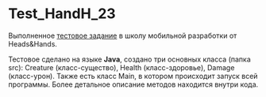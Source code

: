 # Test_HandH_23

Выполненное [тестовое задание](https://docs.google.com/document/d/1lfpe1JDCuGMQ3cFyn5oNk2PqRO94z6IqCq6yoTaUsYo/edit) в школу мобильной разработки от Heads&Hands.

Тестовое сделано на языке **Java**, создано три основных класса (папка src): Creature (класс-существо), Health (класс-здоровье), Damage (класс-урон). Также есть класс Main, в котором происходит запуск всей программы. Более детальное описание методов находится внутри кода.
